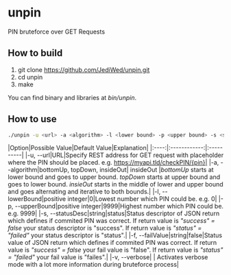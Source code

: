 # unpin

PIN bruteforce over GET Requests

## How to build

1. git clone https://github.com/JediWed/unpin.git
2. cd unpin
3. make

You can find binary and libraries at *bin/unpin*.

## How to use

```bash
./unpin -u <url> -a <algorithm> -l <lower bound> -p <upper bound> -s <status descriptor> -f <fail value> -v
```

|Option|Possible Value|Default Value|Explanation|
|:----:|:------------:|:----------|
|-u, --url|URL|Specify REST address for GET request with placeholder where the PIN should be placed. e.g. https://myapi.tld/checkPIN/{pin}|
|-a, --algorithm|bottomUp, topDown, insideOut| insideOut |*bottomUp* starts at lower bound and goes to upper bound. *topDown* starts at upper bound and goes to lower bound. *insieOut* starts in the middle of lower and upper bound and goes alternating and iterative to both bounds.|
|-l, --lowerBound|positive integer|0|Lowest number which PIN could be. e.g. 0|
|-p, --upperBound|positive integer|9999|Highest number which PIN could be. e.g. 9999|
|-s, --statusDesc|string|status|Status descriptor of JSON return which defines if commited PIN was correct. If return value is *"success" = false* your status descriptor is "success". If return value is *"status" = "failed"* your status descriptor is "status".|
|-f, --failValue|string|false|Status value of JSON return which defines if commited PIN was correct. If return value is *"success" = false* your fail value is "false". If return value is *"status" = "failed"* your fail value is "failes".|
|-v, --verbose| | Activates verbose mode with a lot more information during bruteforce process|
